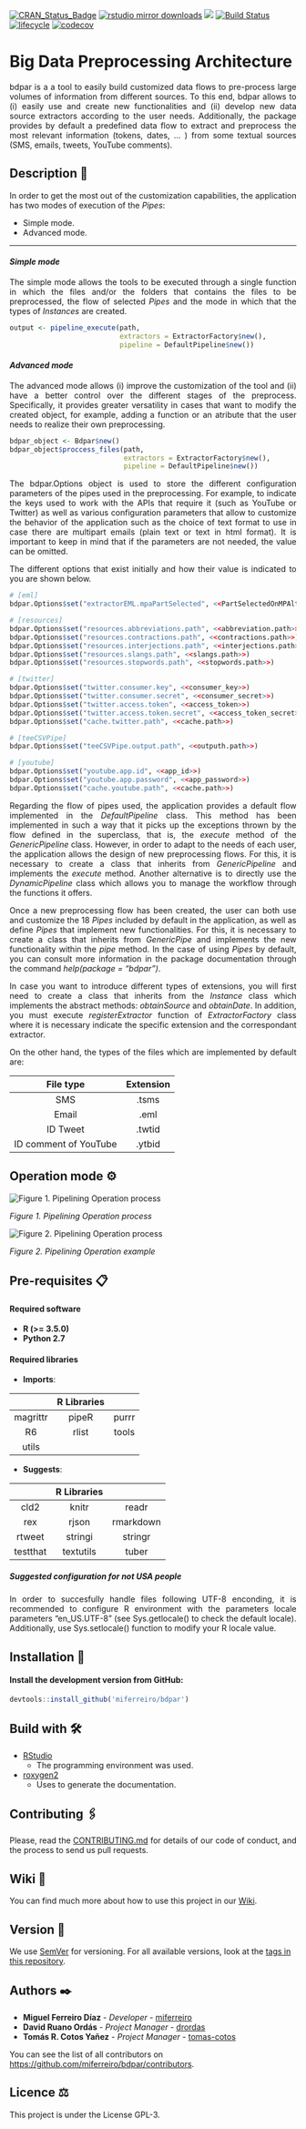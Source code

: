 
[![CRAN\_Status\_Badge](http://www.r-pkg.org/badges/version/bdpar)](https://cran.r-project.org/package=bdpar)
[![rstudio mirror
downloads](http://cranlogs.r-pkg.org/badges/bdpar)](https://github.com/metacran/cranlogs.app)
[![](https://cranlogs.r-pkg.org/badges/grand-total/bdpar)](https://cran.r-project.org/package=bdpar)
[![Build
Status](https://travis-ci.org/miferreiro/bdpar.svg?branch=develop)](https://travis-ci.org/miferreiro/bdpar)
[![lifecycle](https://img.shields.io/badge/lifecycle-maturing-blue.svg)](https://www.tidyverse.org/lifecycle/#maturing)
[![codecov](https://codecov.io/gh/miferreiro/bdpar/branch/develop/graph/badge.svg)](https://codecov.io/gh/miferreiro/bdpar)

# Big Data Preprocessing Architecture

<div style="text-align: justify">

bdpar is a a tool to easily build customized data flows to pre-process
large volumes of information from different sources. To this end, bdpar
allows to (i) easily use and create new functionalities and (ii) develop
new data source extractors according to the user needs. Additionally,
the package provides by default a predefined data flow to extract and
preprocess the most relevant information (tokens, dates, … ) from some
textual sources (SMS, emails, tweets, YouTube comments).

</div>

## Description 📄

<div style="text-align: justify">

In order to get the most out of the customization capabilities, the
application has two modes of execution of the *Pipes*:

  - Simple mode.
  - Advanced mode.

</div>

-----

#### *Simple mode*

<div style="text-align: justify">

The simple mode allows the tools to be executed through a single
function in which the files and/or the folders that contains the files
to be preprocessed, the flow of selected *Pipes* and the mode in which
that the types of *Instances* are created.

</div>

``` r
output <- pipeline_execute(path,
                           extractors = ExtractorFactory$new(),
                           pipeline = DefaultPipeline$new())
```

#### *Advanced mode*

<div style="text-align: justify">

The advanced mode allows (i) improve the customization of the tool and
(ii) have a better control over the different stages of the preprocess.
Specifically, it provides greater versatility in cases that want to
modify the created object, for example, adding a function or an atribute
that the user needs to realize their own preprocessing.

</div>

``` r
bdpar_object <- Bdpar$new() 
bdpar_object$proccess_files(path,
                            extractors = ExtractorFactory$new(),
                            pipeline = DefaultPipeline$new())
```

<div style="text-align: justify">

The bdpar.Options object is used to store the different configuration
parameters of the pipes used in the preprocessing. For example, to
indicate the keys used to work with the APIs that require it (such as
YouTube or Twitter) as well as various configuration parameters that
allow to customize the behavior of the application such as the choice of
text format to use in case there are multipart emails (plain text or
text in html format). It is important to keep in mind that if the
parameters are not needed, the value can be omitted.

The different options that exist initially and how their value is
indicated to you are shown below.

</div>

``` r
# [eml]
bdpar.Options$set("extractorEML.mpaPartSelected", <<PartSelectedOnMPAlternative>>)

# [resources]
bdpar.Options$set("resources.abbreviations.path", <<abbreviation.path>>)
bdpar.Options$set("resources.contractions.path", <<contractions.path>>)
bdpar.Options$set("resources.interjections.path", <<interjections.path>>)
bdpar.Options$set("resources.slangs.path", <<slangs.path>>)
bdpar.Options$set("resources.stopwords.path", <<stopwords.path>>)

# [twitter]
bdpar.Options$set("twitter.consumer.key", <<consumer_key>>)
bdpar.Options$set("twitter.consumer.secret", <<consumer_secret>>)
bdpar.Options$set("twitter.access.token", <<access_token>>)
bdpar.Options$set("twitter.access.token.secret", <<access_token_secret>>)
bdpar.Options$set("cache.twitter.path", <<cache.path>>)

# [teeCSVPipe]
bdpar.Options$set("teeCSVPipe.output.path", <<outputh.path>>)

# [youtube]
bdpar.Options$set("youtube.app.id", <<app_id>>)
bdpar.Options$set("youtube.app.password", <<app_password>>)
bdpar.Options$set("cache.youtube.path", <<cache.path>>)
```

<div style="text-align: justify">

Regarding the flow of pipes used, the application provides a default
flow implemented in the *DefaultPipeline* class. This method has been
implemented in such a way that it picks up the exceptions thrown by the
flow defined in the superclass, that is, the *execute* method of the
*GenericPipeline* class. However, in order to adapt to the needs of each
user, the application allows the design of new preprocessing flows. For
this, it is necessary to create a class that inherits from
*GenericPipeline* and implements the *execute* method. Another
alternative is to directly use the *DynamicPipeline* class which allows
you to manage the workflow through the functions it offers.

</div>

<div style="text-align: justify">

Once a new preprocessing flow has been created, the user can both use
and customize the 18 *Pipes* included by default in the application, as
well as define *Pipes* that implement new functionalities. For this, it
is necessary to create a class that inherits from *GenericPipe* and
implements the new functionality within the *pipe* method. In the case
of using *Pipes* by default, you can consult more information in the
package documentation through the command *help(package = “bdpar”)*.

</div>

<div style="text-align: justify">

In case you want to introduce different types of extensions, you will
first need to create a class that inherits from the *Instance* class
which implements the abstract methods: *obtainSource* and *obtainDate*.
In addition, you must execute *registerExtractor* function of
*ExtractorFactory* class where it is necessary indicate the specific
extension and the correspondant extractor.

On the other hand, the types of the files which are implemented by
default are:

</div>

|       File type       | Extension |
| :-------------------: | :-------: |
|          SMS          |   .tsms   |
|         Email         |   .eml    |
|       ID Tweet        |  .twtid   |
| ID comment of YouTube |  .ytbid   |

## Operation mode ⚙

![Figure 1. Pipelining Operation
process](additional-material/PipelineProcess.png)

*Figure 1. Pipelining Operation process*

![Figure 2. Pipelining Operation
process](additional-material/PipelineExample.png)

*Figure 2. Pipelining Operation example*

## Pre-requisites 📋

#### Required software

  - **R (\>= 3.5.0)**
  - **Python 2.7**

#### Required libraries

  - **Imports**:

|          | R Libraries |       |
| :------: | :---------: | :---: |
| magrittr |    pipeR    | purrr |
|    R6    |    rlist    | tools |
|  utils   |             |       |

  - **Suggests**:

|          | R Libraries |           |
| :------: | :---------: | :-------: |
|   cld2   |    knitr    |   readr   |
|   rex    |    rjson    | rmarkdown |
|  rtweet  |   stringi   |  stringr  |
| testthat |  textutils  |   tuber   |

##### Suggested configuration for not USA people

<div style="text-align: justify">

In order to succesfully handle files following UTF-8 enconding, it is
recommended to configure R environment with the parameters locale
parameters “en\_US.UTF-8” (see Sys.getlocale() to check the default
locale). Additionally, use Sys.setlocale() function to modify your R
locale value.

</div>

## Installation 🔧

#### Install the development version from GitHub:

``` r
devtools::install_github('miferreiro/bdpar')
```

## Build with 🛠️

  - [RStudio](https://www.rstudio.com/)
      - The programming environment was
    used.
  - [roxygen2](https://cran.r-project.org/web/packages/roxygen2/index.html)
      - Uses to generate the documentation.

## Contributing 🖇️

<div style="text-align: justify">

Please, read the
<a href = https://github.com/miferreiro/bdpar/blob/master/CONTRIBUTING.md>CONTRIBUTING.md</a>
for details of our code of conduct, and the process to send us pull
requests.

</div>

## Wiki 📖

You can find much more about how to use this project in our
[Wiki](https://github.com/miferreiro/bdpar/wiki).

## Version 📌

We use [SemVer](http://semver.org/) for versioning. For all available
versions, look at the [tags in this
repository](https://github.com/miferreiro/bdpar/tags).

## Authors ✒️

  - **Miguel Ferreiro Díaz** - *Developer* -
    [miferreiro](https://github.com/miferreiro)
  - **David Ruano Ordás** - *Project Manager* -
    [drordas](https://github.com/drordas)
  - **Tomás R. Cotos Yañez** - *Project Manager* -
    [tomas-cotos](https://github.com/tomas-cotos)

You can see the list of all contributors on
<https://github.com/miferreiro/bdpar/contributors>.

## Licence ⚖

This project is under the License GPL-3.
